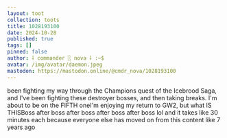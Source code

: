 ```yaml
---
layout: toot
collection: toots
title: 1028193100
date: 2024-10-28
published: true
tags: []
pinned: false
author: ⸸ commander ░ nova ⸸ :~$
avatar: /img/avatar/daemon.jpeg
mastodon: https://mastodon.online/@cmdr_nova/1028193100
---
```


been fighting my way through the Champions quest of the Icebrood Saga, and I've been fighting these destroyer bosses, and then taking breaks. I'm about to be on the FIFTH oneI'm enjoying my return to GW2, but what IS THISBoss after boss after boss after boss after boss lol and it takes like 30 minutes each because everyone else has moved on from this content like 7 years ago
